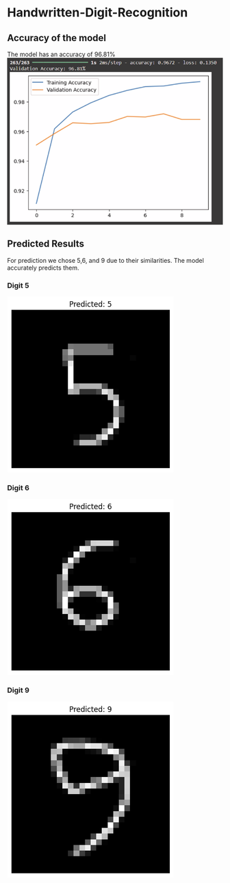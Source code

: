 # Handwritten-Digit-Recognition 

## Accuracy of the model
The model has an accuracy of 96.81%
![Accuracy](https://github.com/md-hinoy-rahman-01/Handwritten-Digit-Recognition/blob/main/Predicted%20Images/accuracy.png)


## Predicted Results
For prediction we chose 5,6, and 9 due to their similarities. The model accurately predicts them.

### Digit 5
![Digit 5](https://github.com/md-hinoy-rahman-01/Handwritten-Digit-Recognition/blob/main/Predicted%20Images/predicted5.png)

### Digit 6
![Digit 6](https://github.com/md-hinoy-rahman-01/Handwritten-Digit-Recognition/blob/main/Predicted%20Images/predicted6.png)

### Digit 9
![Digit 9](https://github.com/md-hinoy-rahman-01/Handwritten-Digit-Recognition/blob/main/Predicted%20Images/predicted9.png)




 
